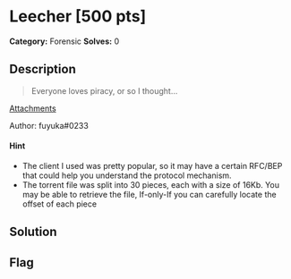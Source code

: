 # Leecher [500 pts]

**Category:** Forensic
**Solves:** 0

## Description
>Everyone loves piracy, or so I thought...

[Attachments](https://drive.google.com/file/d/1Gt95u7gwa_7EIBU0vEWVeaYSJSxWAC-V/view?usp=sharing)

Author: fuyuka#0233

#### Hint
* The client I used was pretty popular, so it may have a certain RFC/BEP that could help you understand the protocol mechanism.
* The torrent file was split into 30 pieces, each with a size of 16Kb. You may be able to retrieve the file, If-only-If you can carefully locate the offset of each piece

## Solution

## Flag

